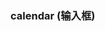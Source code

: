 ### calendar (输入框)

<div class="demo-model">
    <iframe :src="$themeConfig.url+'/views/demo/pages/calendar'" style="border:none;width:280px;height:100%"></iframe>
</div>

#### 例子代码

```html
<template>
    <view>
        <u-calendar  v-model="show" ref="calendar" @change="change" :mode="mode" :start-text="startText" :end-text="endText" 
        :range-color="rangeColor" :range-bg-color="rangeBgColor" :active-bg-color="activeBgColor" :btn-type="btnType" >
        </u-calendar>
    </view>
</template>

<script>
    export default {
        data() {
            return {
                show: false, //控制日历的弹出与收起, 默认false
                mode: 'range', //选择日期的模式,date-为单个日期(默认),range-为选择日期范围, 
                startText: '开始', //起始日期底部的提示文字, 默认为 开始
                endText: '结束',//结束日期底部的提示文字, 默认为 结束
                rangeColor: '#2979ff', //选择范围内字体颜色, 默认#2979ff
                rangeBgColor: 'rgba(41,121,255,0.13)', //起始/结束日期之间的区域的背景颜色, 默认rgba(41,121,255,0.13)
                activeBgColor: '#2979ff',//起始/结束日期按钮的背景色, 默认#2979ff
                btnType: 'primary', //底部确定按钮的主题, 可选值为: primary(默认)、default、success、info、 warning、error
            }
        },
        methods: {
            change(e) {}
        }
    }
</script>
```

[uview 官网文档传送门-calendar](https://www.uviewui.com/components/calendar.html)
